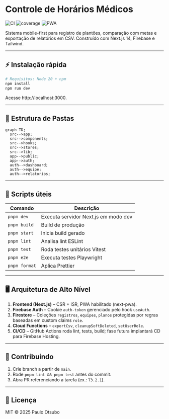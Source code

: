 # Controle de Horários Médicos

![CI](https://github.com/paulo-otsubo/controle-horarios-medicos/actions/workflows/ci.yml/badge.svg)
![coverage](./coverage/badge.svg)
![PWA](https://img.shields.io/badge/PWA-ready-3b82f6)

Sistema mobile-first para registro de plantões, comparação com metas e exportação de relatórios em CSV. Construído com Next.js 14, Firebase e Tailwind.

---

## ⚡ Instalação rápida

```bash
# Requisitos: Node 20 + npm
npm install
npm run dev
```

Acesse http://localhost:3000.

---

## 📂 Estrutura de Pastas

```mermaid
graph TD;
  src-->app;
  src-->components;
  src-->hooks;
  src-->stores;
  src-->lib;
  app-->public;
  app-->auth;
  auth-->dashboard;
  auth-->equipe;
  auth-->relatorios;
```

---

## 🔧 Scripts úteis

| Comando       | Descrição                            |
| ------------- | ------------------------------------ |
| `pnpm dev`    | Executa servidor Next.js em modo dev |
| `pnpm build`  | Build de produção                    |
| `pnpm start`  | Inicia build gerado                  |
| `pnpm lint`   | Analisa lint ESLint                  |
| `pnpm test`   | Roda testes unitários Vitest         |
| `pnpm e2e`    | Executa testes Playwright            |
| `pnpm format` | Aplica Prettier                      |

---

## 🖥️ Arquitetura de Alto Nível

1. **Frontend (Next.js)** – CSR + ISR, PWA habilitado (next-pwa).
2. **Firebase Auth** – Cookie `auth-token` gerenciado pelo hook `useAuth`.
3. **Firestore** – Coleções `registros`, `equipes`, `planos` protegidas por regras baseadas em custom claims `role`.
4. **Cloud Functions** – `exportCsv`, `cleanupSoftDeleted`, `setUserRole`.
5. **CI/CD** – GitHub Actions roda lint, tests, build; fase futura implantará CD para Firebase Hosting.

---

## 🤝 Contribuindo

1. Crie branch a partir de `main`.
2. Rode `pnpm lint && pnpm test` antes do commit.
3. Abra PR referenciando a tarefa (ex.: `T3.2.1`).

---

## 📜 Licença

MIT © 2025 Paulo Otsubo
